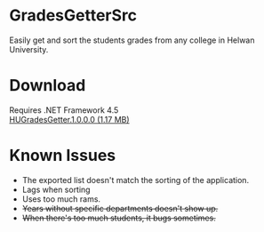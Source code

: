 # GradesGetterSrc
Easily get and sort the students grades from any college in Helwan University.

# Download
Requires .NET Framework 4.5 <br/>
<a href='https://github.com/i3dprogrammer/GradesGetterSrc/releases/download/1.0.0.0/HUGradesGetter.1.0.0.0.zip'>HUGradesGetter.1.0.0.0 (1.17 MB)</a>

# Known Issues
<ul>
  <li>The exported list doesn't match the sorting of the application.</li>
  <li>Lags when sorting</li>
  <li>Uses too much rams.</li>
  <li><del>Years without specific departments doesn't show up.</del></li>
  <li><del>When there's too much students, it bugs sometimes.</del></li>
</ul>
